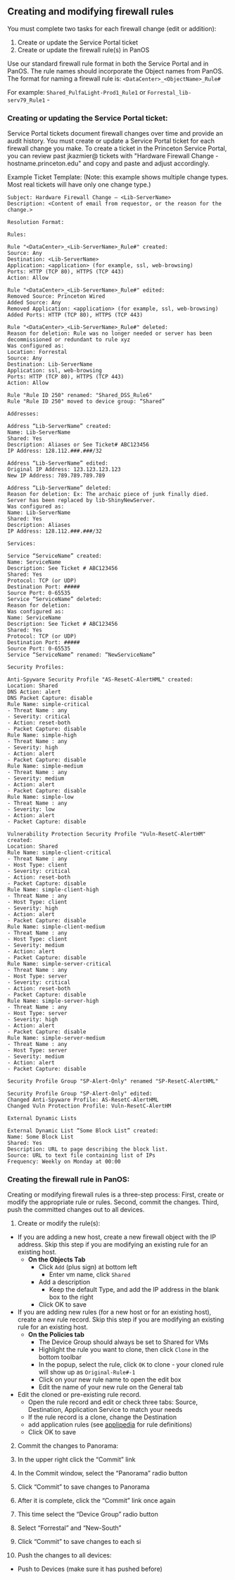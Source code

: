 ## Creating and modifying firewall rules

You must complete two tasks for each firewall change (edit or addition):
1. Create or update the Service Portal ticket
2. Create or update the firewall rule(s) in PanOS

Use our standard firewall rule format in both the Service Portal and in PanOS. The rule names should incorporate the Object names from PanOS. The format for naming a firewall rule is:
`<DataCenter>_<ObjectName>_Rule#`

For example: `Shared_PulfaLight-Prod1_Rule1` or `Forrestal_lib-serv79_Rule1` - 

### Creating or updating the Service Portal ticket:

Service Portal tickets document firewall changes over time and provide an audit history. You must create or update a Service Portal ticket for each firewall change you make. To create a ticket in the Princeton Service Portal, you can review past jkazmier@ tickets with "Hardware Firewall Change - hostname.princeton.edu" and copy and paste and adjust accordingly.

Example Ticket Template:
(Note: this example shows multiple change types. Most real tickets will have only one change type.)

```
Subject: Hardware Firewall Change – <Lib-ServerName>
Description: <Content of email from requestor, or the reason for the change.>

Resolution Format: 

Rules:

Rule "<DataCenter>_<Lib-ServerName>_Rule#" created:
Source: Any
Destination: <Lib-ServerName>
Application: <application> (for example, ssl, web-browsing)
Ports: HTTP (TCP 80), HTTPS (TCP 443)
Action: Allow

Rule "<DataCenter>_<Lib-ServerName>_Rule#" edited:
Removed Source: Princeton Wired
Added Source: Any
Removed Application: <application> (for example, ssl, web-browsing)
Added Ports: HTTP (TCP 80), HTTPS (TCP 443)

Rule "<DataCenter>_<Lib-ServerName>_Rule#" deleted:
Reason for deletion: Rule was no longer needed or server has been decommissioned or redundant to rule xyz
Was configured as:
Location: Forrestal
Source: Any
Destination: Lib-ServerName
Application: ssl, web-browsing
Ports: HTTP (TCP 80), HTTPS (TCP 443)
Action: Allow

Rule "Rule ID 250" renamed: "Shared_DSS_Rule6"
Rule "Rule ID 250" moved to device group: “Shared”

Addresses:

Address “Lib-ServerName” created:
Name: Lib-ServerName
Shared: Yes
Description: Aliases or See Ticket# ABC123456
IP Address: 128.112.###.###/32

Address “Lib-ServerName” edited:
Original IP Address: 123.123.123.123
New IP Address: 789.789.789.789

Address “Lib-ServerName” deleted:
Reason for deletion: Ex: The archaic piece of junk finally died. Server has been replaced by lib-ShinyNewServer.
Was configured as:
Name: Lib-ServerName
Shared: Yes
Description: Aliases
IP Address: 128.112.###.###/32

Services:

Service “ServiceName” created:
Name: ServiceName
Description: See Ticket # ABC123456
Shared: Yes
Protocol: TCP (or UDP)
Destination Port: #####
Source Port: 0-65535
Service “ServiceName” deleted:
Reason for deletion:
Was configured as:
Name: ServiceName
Description: See Ticket # ABC123456
Shared: Yes
Protocol: TCP (or UDP)
Destination Port: #####
Source Port: 0-65535
Service “ServiceName” renamed: “NewServiceName”

Security Profiles:

Anti-Spyware Security Profile "AS-ResetC-AlertHML" created:
Location: Shared
DNS Action: alert
DNS Packet Capture: disable
Rule Name: simple-critical
- Threat Name : any
- Severity: critical
- Action: reset-both
- Packet Capture: disable
Rule Name: simple-high
- Threat Name : any
- Severity: high
- Action: alert
- Packet Capture: disable
Rule Name: simple-medium
- Threat Name : any
- Severity: medium
- Action: alert
- Packet Capture: disable
Rule Name: simple-low
- Threat Name : any
- Severity: low
- Action: alert
- Packet Capture: disable

Vulnerability Protection Security Profile "Vuln-ResetC-AlertHM" created:
Location: Shared
Rule Name: simple-client-critical
- Threat Name : any
- Host Type: client
- Severity: critical
- Action: reset-both
- Packet Capture: disable
Rule Name: simple-client-high
- Threat Name : any
- Host Type: client
- Severity: high
- Action: alert
- Packet Capture: disable
Rule Name: simple-client-medium
- Threat Name : any
- Host Type: client
- Severity: medium
- Action: alert
- Packet Capture: disable
Rule Name: simple-server-critical
- Threat Name : any
- Host Type: server
- Severity: critical
- Action: reset-both
- Packet Capture: disable
Rule Name: simple-server-high
- Threat Name : any
- Host Type: server
- Severity: high
- Action: alert
- Packet Capture: disable
Rule Name: simple-server-medium
- Threat Name : any
- Host Type: server
- Severity: medium
- Action: alert
- Packet Capture: disable

Security Profile Group "SP-Alert-Only" renamed "SP-ResetC-AlertHML"

Security Profile Group "SP-Alert-Only" edited:
Changed Anti-Spyware Profile: AS-ResetC-AlertHML
Changed Vuln Protection Profile: Vuln-ResetC-AlertHM

External Dynamic Lists

External Dynamic List “Some Block List” created:
Name: Some Block List
Shared: Yes
Description: URL to page describing the block list.
Source: URL to text file containing list of IPs
Frequency: Weekly on Monday at 00:00
```

### Creating the firewall rule in PanOS:
Creating or modifying firewall rules is a three-step process: First, create or modify the appropriate rule or rules. Second, commit the changes. Third, push the committed changes out to all devices.

1. Create or modify the rule(s):
* If you are adding a new host, create a new firewall object with the IP address. Skip this step if you are modifying an existing rule for an existing host.
  * **On the Objects Tab** 
    * Click `Add` (plus sign) at bottom left
	  * Enter vm name, click `Shared`
    * Add a description
	  * Keep the default Type, and add the IP address in the blank box to the right
    * Click OK to save
* If you are adding new rules (for a new host or for an existing host), create a new rule record. Skip this step if you are modifying an existing rule for an existing host.
  * **On the Policies tab**
    * The Device Group should always be set to Shared for VMs
    * Highlight the rule you want to clone, then click `Clone` in the bottom toolbar
    * In the popup, select the rule, click `OK` to clone - your cloned rule will show up as `Original-Rule#-1`
    * Click on your new rule name to open the edit box
    * Edit the name of your new rule on the General tab
* Edit the cloned or pre-existing rule record.
  * Open the rule record and edit or check three tabs: Source, Destination, Application Service to match your needs
  * If the rule record is a clone, change the Destination
  * add application rules (see [applipedia](https://applipedia.paloaltonetworks.com/) for rule definitions)
  * Click OK to save

2. Commit the changes to Panorama:
  1.	In the upper right click the “Commit” link
  2.	In the Commit window, select the “Panorama” radio button
  3.	Click “Commit” to save changes to Panorama
  4.	After it is complete, click the “Commit” link once again
  5.	This time select the “Device Group” radio button
  6.	Select “Forrestal” and “New-South” 
  7.	Click “Commit” to save changes to each si

3. Push the changes to all devices:
* Push to Devices (make sure it has pushed before)
